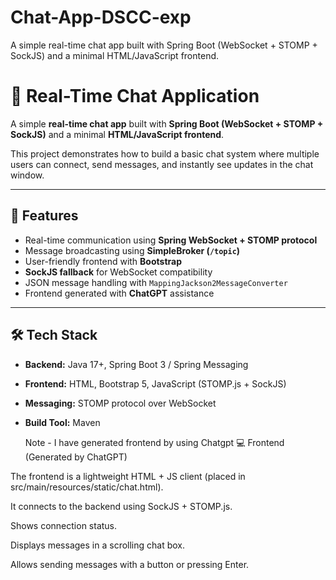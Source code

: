 # Chat-App-DSCC-exp
A simple real-time chat app built with Spring Boot (WebSocket + STOMP + SockJS) and a minimal HTML/JavaScript frontend.


# 💬 Real-Time Chat Application

A simple **real-time chat app** built with **Spring Boot (WebSocket + STOMP + SockJS)** and a minimal **HTML/JavaScript frontend**.

This project demonstrates how to build a basic chat system where multiple users can connect, send messages, and instantly see updates in the chat window.

---

## 🚀 Features
- Real-time communication using **Spring WebSocket + STOMP protocol**
- Message broadcasting using **SimpleBroker (`/topic`)**
- User-friendly frontend with **Bootstrap**
- **SockJS fallback** for WebSocket compatibility
- JSON message handling with `MappingJackson2MessageConverter`
- Frontend generated with **ChatGPT** assistance

---

## 🛠️ Tech Stack
- **Backend:** Java 17+, Spring Boot 3 / Spring Messaging
- **Frontend:** HTML, Bootstrap 5, JavaScript (STOMP.js + SockJS)
- **Messaging:** STOMP protocol over WebSocket
- **Build Tool:** Maven

  Note - I have generated frontend by using Chatgpt
💻 Frontend (Generated by ChatGPT)

The frontend is a lightweight HTML + JS client (placed in src/main/resources/static/chat.html).

It connects to the backend using SockJS + STOMP.js.

Shows connection status.

Displays messages in a scrolling chat box.

Allows sending messages with a button or pressing Enter.
